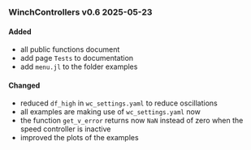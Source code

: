 ### WinchControllers v0.6 2025-05-23
#### Added
- all public functions document
- add page `Tests` to documentation
- add `menu.jl` to the folder examples

#### Changed
- reduced `df_high` in `wc_settings.yaml` to reduce oscillations
- all examples are making use of `wc_settings.yaml` now
- the function `get_v_error` returns now `NaN` instead of zero when the speed controller is inactive
- improved the plots of the examples
